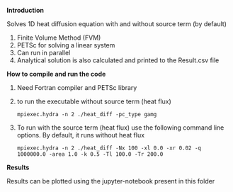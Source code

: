 **Introduction**

Solves 1D heat diffusion equation with and without source term (by default)
1. Finite Volume Method (FVM) 
2. PETSc for solving a linear system
3. Can run in parallel
4. Analytical solution is also calculated and printed to the Result.csv file

 
**How to compile and run the code** 

 1. Need Fortran compiler and PETSc library 
 2. to run the executable without source term (heat flux)
    
    `mpiexec.hydra -n 2 ./heat_diff -pc_type gamg`
 4. To run with the source term (heat flux) use the following command line options. By default, it runs without heat flux 

    `mpiexec.hydra -n 2 ./heat_diff -Nx 100 -xl 0.0 -xr 0.02 -q 1000000.0 -area 1.0 -k 0.5 -Tl 100.0 -Tr 200.0`

 
**Results**

Results can be plotted using the jupyter-notebook present in this folder

